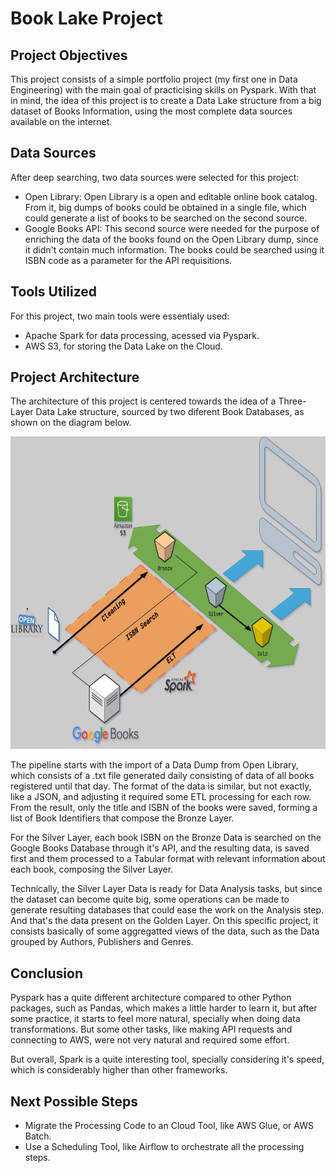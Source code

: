 # Book Lake Project

## Project Objectives

This project consists of a simple portfolio project (my first one in Data Engineering) with the main goal of practicising skills on Pyspark. With that in mind, the idea of this project is to create a Data Lake structure from a big dataset of Books Information, using the most complete data sources available on the internet.

## Data Sources

After deep searching, two data sources were selected for this project:

- Open Library: Open Library is a open and editable online book catalog. From it, big dumps of books could be obtained in a single file, which could generate a list of books to be searched on the second source.
- Google Books API: This second source were needed for the purpose of enriching the data of the books found on the Open Library dump, since it didn't contain much information. The books could be searched using it ISBN code as a parameter for the API requisitions. 

## Tools Utilized

For this project, two main tools were essentialy used:

- Apache Spark for data processing, acessed via Pyspark.
- AWS S3, for storing the Data Lake on the Cloud.

## Project Architecture

The architecture of this project is centered towards the idea of a Three-Layer Data Lake structure, sourced by two diferent Book Databases, as shown on the diagram below.

<p align="center">
    <img src="project_diagram.png" style="text-align:center; height: 500px;"/>
</p>

The pipeline starts with the import of a Data Dump from Open Library, which consists of a .txt file generated daily consisting of data of all books registered until that day. The format of the data is similar, but not exactly, like a JSON, and adjusting it required some ETL processing for each row. From the result, only the title and ISBN of the books were saved, forming a list of Book Identifiers that compose the Bronze Layer.

For the Silver Layer, each book ISBN on the Bronze Data is searched on the Google Books Database through it's API, and the resulting data, is saved first and them processed to a Tabular format with relevant information about each book, composing the Silver Layer.

Technically, the Silver Layer Data is ready for Data Analysis tasks, but since the dataset can become quite big, some operations can be made to generate resulting databases that could ease the work on the Analysis step. And that's the data present on the Golden Layer. On this specific project, it consists basically of some aggregatted views of the data, such as the Data grouped by Authors, Publishers and Genres.

## Conclusion

Pyspark has a quite different architecture compared to other Python packages, such as Pandas, which makes a little harder to learn it, but after some practice, it starts to feel more natural, specially when doing data transformations. But some other tasks, like making API requests and connecting to AWS, were not very natural and required some effort.

But overall, Spark is a quite interesting tool, specially considering it's speed, which is considerably higher than other frameworks.

## Next Possible Steps

- Migrate the Processing Code to an Cloud Tool, like AWS Glue, or AWS Batch.
- Use a Scheduling Tool, like Airflow to orchestrate all the processing steps.


